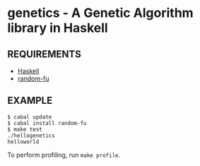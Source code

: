 # genetics - A Genetic Algorithm library in Haskell

## REQUIREMENTS

 - [Haskell](http://www.haskell.org/)
 - [random-fu](http://hackage.haskell.org/package/random-fu)

## EXAMPLE

    $ cabal update
    $ cabal install random-fu
    $ make test
    ./hellogenetics
    helloworld

To perform profiling, run `make profile`.
